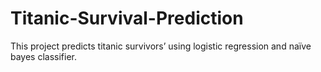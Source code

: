 # Titanic-Survival-Prediction
This project predicts titanic survivors’ using logistic regression and naïve bayes classifier.
